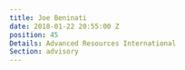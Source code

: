 ```yaml
---
title: Joe Beninati
date: 2018-01-22 20:55:00 Z
position: 45
Details: Advanced Resources International
Section: advisory
---
```


